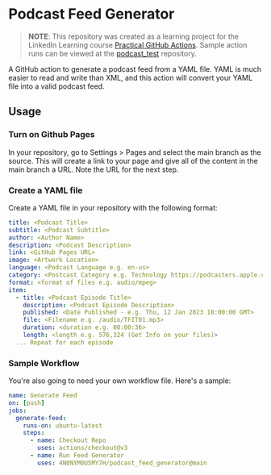 # Podcast Feed Generator
> **NOTE**: This repository was created as a learning project for the LinkedIn Learning course [Practical GitHub Actions](https://www.linkedin.com/learning/practical-github-actions/).
> Sample action runs can be viewed at the [podcast_test](https://github.com/4N0NYM0U5MY7H/podcast_test) repository.

A GitHub action to generate a podcast feed from a YAML file. YAML is much easier to read and write than XML, and this action will convert your YAML file into a valid podcast feed.
## Usage

### Turn on Github Pages

In your repository, go to Settings > Pages and select the main branch as the source. This will create a link to your page and give all of the content in the main branch a URL. Note the URL for the next step.

### Create a YAML file

Create a YAML file in your repository with the following format:

```yaml
title: <Podcast Title>
subtitle: <Podcast Subtitle>
author: <Author Name>
description: <Podcast Description>
link: <GitHub Pages URL>
image: <Artwork Location>
language: <Podcast Language e.g. en-us>
category: <Postcast Category e.g. Technology https://podcasters.apple.com/support/1691-apple-podcasts-categories>
format: <format of files e.g. audio/mpeg>
item:
  - title: <Podcast Episode Title>
    description: <Podcast Episode Description>
    published: <Date Published - e.g. Thu, 12 Jan 2023 18:00:00 GMT>
    file: <Filename e.g. /audio/TFIT01.mp3>
    duration: <duration e.g. 00:00:36>
    length: <length e.g. 576,324 (Get Info on your files)>
  ... Repeat for each episode
```

### Sample Workflow

You're also going to need your own workflow file. Here's a sample:

```yaml
name: Generate Feed
on: [push]
jobs:
  generate-feed:
    runs-on: ubuntu-latest
    steps:
      - name: Checkout Repo
        uses: actions/checkout@v3
      - name: Run Feed Generator
        uses: 4N0NYM0U5MY7H/podcast_feed_generator@main
```
